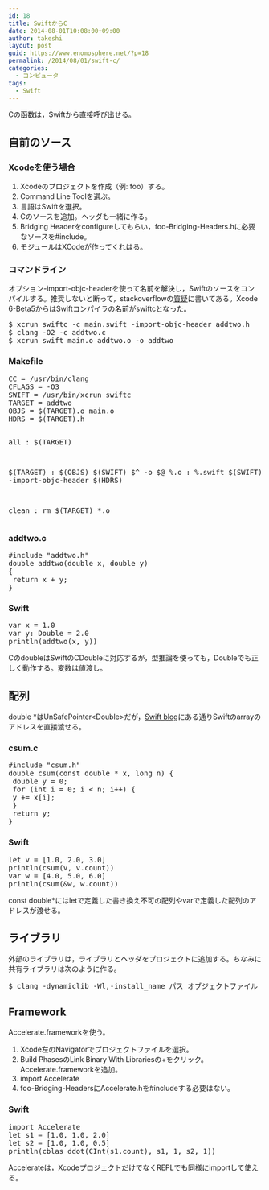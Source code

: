 ```yaml
---
id: 18
title: SwiftからC
date: 2014-08-01T10:08:00+09:00
author: takeshi
layout: post
guid: https://www.enomosphere.net/?p=18
permalink: /2014/08/01/swift-c/
categories:
  - コンピュータ
tags:
  - Swift
---
```

Cの函数は，Swiftから直接呼び出せる。<!--more-->

<h2>自前のソース</h2>
<h3>Xcodeを使う場合</h3>
<ol>
 	<li>Xcodeのプロジェクトを作成（例: foo）する。</li>
 	<li>Command Line Toolを選ぶ。</li>
 	<li>言語はSwiftを選択。</li>
 	<li>Cのソースを追加。ヘッダも一緒に作る。</li>
 	<li>Bridging Headerをconfigureしてもらい，foo-Bridging-Headers.hに必要なソースを#include。</li>
 	<li>モジュールはXCodeが作ってくれはる。</li>
</ol>
<h3>コマンドライン</h3>
オプション-import-objc-headerを使って名前を解決し，Swiftのソースをコンパイルする。推奨しないと断って，stackoverflowの<a href="http://stackoverflow.com/questions/24131476/compiling-and-linking-swift-plus-objective-c-code-from-the-os-x-command-line">質疑</a>に書いてある。Xcode 6-Beta5からはSwiftコンパイラの名前がswiftcとなった。
<pre>$ xcrun swiftc -c main.swift -import-objc-header addtwo.h
$ clang -O2 -c addtwo.c
$ xcrun swift main.o addtwo.o -o addtwo</pre>
<h3>Makefile</h3>
<pre>CC = /usr/bin/clang
CFLAGS = -O3
SWIFT = /usr/bin/xcrun swiftc
TARGET = addtwo
OBJS = $(TARGET).o main.o
HDRS = $(TARGET).h

all : $(TARGET)

$(TARGET) : $(OBJS)
 $(SWIFT) $^ -o $@
%.o : %.swift
 $(SWIFT) -c $&lt; -import-objc-header $(HDRS)

clean :
 rm $(TARGET) *.o</pre>
<h3>addtwo.c</h3>
<pre>#include "addtwo.h"
double addtwo(double x, double y)
{
 return x + y;
}</pre>
<h3>Swift</h3>
<pre>var x = 1.0
var y: Double = 2.0
println(addtwo(x, y))</pre>
CのdoubleはSwiftのCDoubleに対応するが，型推論を使っても，Doubleでも正しく動作する。変数は値渡し。
<h2>配列</h2>
double *はUnSafePointer&lt;Double&gt;だが，<a title="Interacting with C Pointers" href="https://developer.apple.com/swift/blog/?id=6">Swift blog</a>にある通りSwiftのarrayのアドレスを直接渡せる。
<h3>csum.c</h3>
<pre>#include "csum.h"
double csum(const double * x, long n) {
 double y = 0;
 for (int i = 0; i &lt; n; i++) {
 y += x[i];
 }
 return y;
}</pre>
<h3>Swift</h3>
<pre>let v = [1.0, 2.0, 3.0]
println(csum(v, v.count))
var w = [4.0, 5.0, 6.0]
println(csum(&amp;w, w.count))</pre>
const double*にはletで定義した書き換え不可の配列やvarで定義した配列のアドレスが渡せる。
<h2>ライブラリ</h2>
外部のライブラリは，ライブラリとヘッダをプロジェクトに追加する。ちなみに共有ライブラリは次のように作る。
<pre>$ clang -dynamiclib -Wl,-install_name パス オブジェクトファイル -o ライブラリ名.dylib</pre>
<h2>Framework</h2>
Accelerate.frameworkを使う。
<ol>
 	<li>Xcode左のNavigatorでプロジェクトファイルを選択。</li>
 	<li>Build PhasesのLink Binary With Librariesの+をクリック。Accelerate.frameworkを追加。</li>
 	<li>import Accelerate</li>
 	<li>foo-Bridging-HeadersにAccelerate.hを#includeする必要はない。</li>
</ol>
<h3>Swift</h3>
<pre>import Accelerate
let s1 = [1.0, 1.0, 2.0]
let s2 = [1.0, 1.0, 0.5]
println(cblas_ddot(CInt(s1.count), s1, 1, s2, 1))</pre>
Accelerateは，XcodeプロジェクトだけでなくREPLでも同様にimportして使える。
